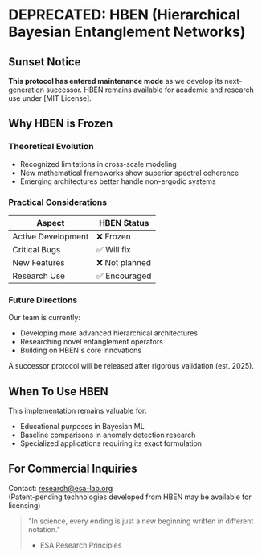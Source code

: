 # DEPRECATED: HBEN (Hierarchical Bayesian Entanglement Networks)

## Sunset Notice
**This protocol has entered maintenance mode** as we develop its next-generation successor. HBEN remains available for academic and research use under [MIT License].

## Why HBEN is Frozen

### Theoretical Evolution
- Recognized limitations in cross-scale modeling
- New mathematical frameworks show superior spectral coherence
- Emerging architectures better handle non-ergodic systems

### Practical Considerations
| Aspect          | HBEN Status       |
|-----------------|-------------------|
| Active Development | ❌ Frozen     |
| Critical Bugs   | ✅ Will fix      |
| New Features    | ❌ Not planned   |
| Research Use    | ✅ Encouraged    |

### Future Directions
Our team is currently:
- Developing more advanced hierarchical architectures
- Researching novel entanglement operators
- Building on HBEN's core innovations

A successor protocol will be released after rigorous validation (est. 2025).

## When To Use HBEN
This implementation remains valuable for:
- Educational purposes in Bayesian ML
- Baseline comparisons in anomaly detection research
- Specialized applications requiring its exact formulation

## For Commercial Inquiries
Contact: research@esa-lab.org  
(Patent-pending technologies developed from HBEN may be available for licensing)

> "In science, every ending is just a new beginning written in different notation."  
> - ESA Research Principles
